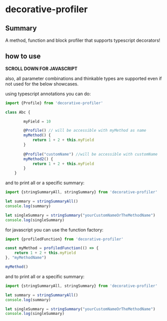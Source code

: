 # decorative-profiler
## Summary

A method, function and block profiler that supports typescript decorators!

## how to use

**SCROLL DOWN FOR JAVASCRIPT**

also, all parameter combinations and thinkable types are supported even if not used for the below showcases.

using typescript annotations you can do:
```typescript
import {Profile} from 'decorative-profiler'

class Abc {

        myField = 10

        @Profile() // will be accessible with myMethod as name
        myMethod() {
            return 1 + 2 + this.myField
        }
        
        @Profile("customName") //will be accessible with customName
        myMethod2() {
            return 1 + 2 + this.myField
        }
    }
```
and to print all or a specific summary: 
```typescript
import {stringSummaryAll, stringSummary} from 'decorative-profiler'

let summary = stringSummaryAll()
console.log(summary)

let singleSummary = stringSummary("yourCustomNameOrTheMethodName")
console.log(singleSummary)    
```

for javascript you can use the function factory:
```javascript
import {profiledFunction} from 'decorative-profiler'

const myMethod = profiledFunction(() => {
    return 1 + 2 + this.myField
}, "myMethodName")

myMethod()
```


and to print all or a specific summary: 
```javascript
import {stringSummaryAll, stringSummary} from 'decorative-profiler'

let summary = stringSummaryAll()
console.log(summary)

let singleSummary = stringSummary("yourCustomNameOrTheMethodName")
console.log(singleSummary)    
```